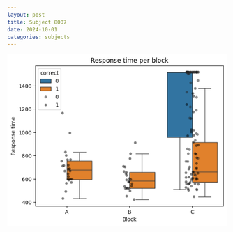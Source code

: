```yaml
---
layout: post
title: Subject 8007
date: 2024-10-01
categories: subjects
---
```


![](data/8007/run-1/8007_rt.png)
